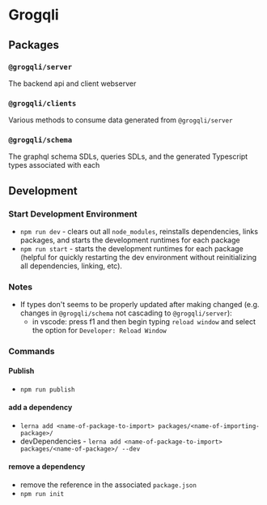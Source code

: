 # Grogqli

## Packages
### `@grogqli/server`
The backend api and client webserver
### `@grogqli/clients`
Various methods to consume data generated from `@grogqli/server`
### `@grogqli/schema`
The graphql schema SDLs, queries SDLs, and the generated Typescript types associated with each

## Development

### Start Development Environment
* `npm run dev` - clears out all `node_modules`, reinstalls dependencies, links packages, and starts the development runtimes for each package
* `npm run start` - starts the development runtimes for each package (helpful for quickly restarting the dev environment without reinitializing all dependencies, linking, etc).

### Notes
* If types don't seems to be properly updated after making changed (e.g. changes in `@grogqli/schema` not cascading to `@grogqli/server`):
  * in vscode: press f1 and then begin typing `reload window` and select the option for `Developer: Reload Window`

### Commands
#### Publish
* `npm run publish`

#### add a dependency
* `lerna add <name-of-package-to-import> packages/<name-of-importing-package>/`
* devDependencies - `lerna add <name-of-package-to-import> packages/<name-of-package>/ --dev`

#### remove a dependency
* remove the reference in the associated `package.json`
* `npm run init`